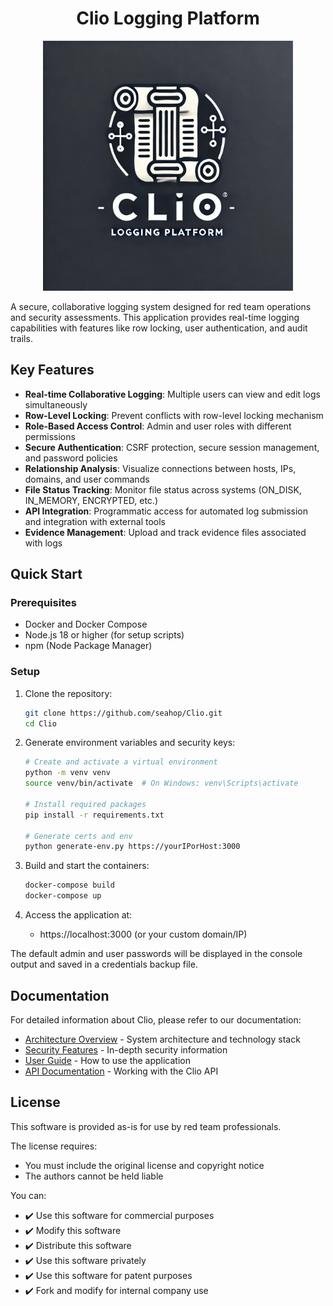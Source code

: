 <h1 align="center">Clio Logging Platform</h1>
<p align="center">
<img src="./images/Clio_Logging_Platform_Logo.png" alt="Clio Logo" width="400"/>
</p>

A secure, collaborative logging system designed for red team operations and security assessments. This application provides real-time logging capabilities with features like row locking, user authentication, and audit trails.

## Key Features

- **Real-time Collaborative Logging**: Multiple users can view and edit logs simultaneously
- **Row-Level Locking**: Prevent conflicts with row-level locking mechanism
- **Role-Based Access Control**: Admin and user roles with different permissions
- **Secure Authentication**: CSRF protection, secure session management, and password policies
- **Relationship Analysis**: Visualize connections between hosts, IPs, domains, and user commands
- **File Status Tracking**: Monitor file status across systems (ON_DISK, IN_MEMORY, ENCRYPTED, etc.)
- **API Integration**: Programmatic access for automated log submission and integration with external tools
- **Evidence Management**: Upload and track evidence files associated with logs

## Quick Start

### Prerequisites

- Docker and Docker Compose
- Node.js 18 or higher (for setup scripts)
- npm (Node Package Manager)

### Setup

1. Clone the repository:
   ```bash
   git clone https://github.com/seahop/Clio.git
   cd Clio
   ```

2. Generate environment variables and security keys:
   ```bash
   # Create and activate a virtual environment
   python -m venv venv
   source venv/bin/activate  # On Windows: venv\Scripts\activate
   
   # Install required packages
   pip install -r requirements.txt

   # Generate certs and env
   python generate-env.py https://yourIPorHost:3000
   ```

3. Build and start the containers:
   ```bash
   docker-compose build
   docker-compose up
   ```

4. Access the application at:
   - https://localhost:3000 (or your custom domain/IP)

The default admin and user passwords will be displayed in the console output and saved in a credentials backup file.

## Documentation

For detailed information about Clio, please refer to our documentation:

- [Architecture Overview](./docs/architecture.md) - System architecture and technology stack
- [Security Features](./docs/security.md) - In-depth security information
- [User Guide](./docs/user-guide.md) - How to use the application
- [API Documentation](./docs/api-guide.md) - Working with the Clio API

## License

This software is provided as-is for use by red team professionals.

The license requires:
- You must include the original license and copyright notice
- The authors cannot be held liable

You can:
- ✔️ Use this software for commercial purposes
- ✔️ Modify this software
- ✔️ Distribute this software
- ✔️ Use this software privately
- ✔️ Use this software for patent purposes
- ✔️ Fork and modify for internal company use